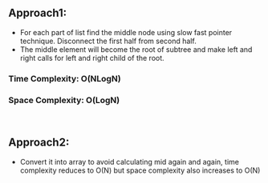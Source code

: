 ## Approach1:
* For each part of list find the middle node using slow fast pointer technique. Disconnect the first half from second half.
* The middle element will become the root of subtree and make left and right calls for left and right child of the root.
​
### Time Complexity: O(NLogN)
### Space Complexity: O(LogN)
​
## Approach2:
* Convert it into array to avoid calculating mid again and again, time complexity reduces to O(N) but space complexity also increases to O(N)
